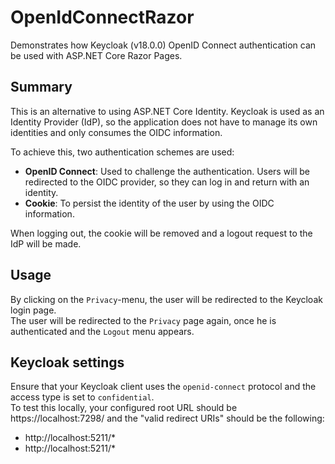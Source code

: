 # OpenIdConnectRazor
Demonstrates how Keycloak (v18.0.0) OpenID Connect authentication can be used with ASP.NET Core Razor Pages.  

## Summary
This is an alternative to using ASP.NET Core Identity. Keycloak is used as an Identity Provider (IdP), so the application does not have to manage its own identities and only consumes the OIDC information.  

To achieve this, two authentication schemes are used:
- **OpenID Connect**: Used to challenge the authentication. Users will be redirected to the OIDC provider, so they can log in and return with an identity.
- **Cookie**: To persist the identity of the user by using the OIDC information.

When logging out, the cookie will be removed and a logout request to the IdP will be made.

## Usage
By clicking on the `Privacy`-menu, the user will be redirected to the Keycloak login page.  
The user will be redirected to the `Privacy` page again, once he is authenticated and the `Logout` menu appears.

## Keycloak settings
Ensure that your Keycloak client uses the `openid-connect` protocol and the access type is set to `confidential`.  
To test this locally, your configured root URL should be https://localhost:7298/ and the "valid redirect URIs" should be the following:
- http://localhost:5211/*
- http://localhost:5211/*